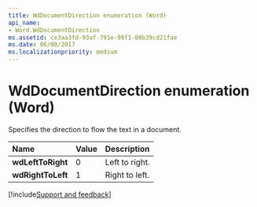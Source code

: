 ```yaml
---
title: WdDocumentDirection enumeration (Word)
api_name:
- Word.WdDocumentDirection
ms.assetid: ce3aa3fd-93af-791e-99f1-08b39cd21fae
ms.date: 06/08/2017
ms.localizationpriority: medium
---
```



# WdDocumentDirection enumeration (Word)

Specifies the direction to flow the text in a document.



|Name|Value|Description|
|:-----|:-----|:-----|
| **wdLeftToRight**|0|Left to right.|
| **wdRightToLeft**|1|Right to left.|

[!include[Support and feedback](~/includes/feedback-boilerplate.md)]